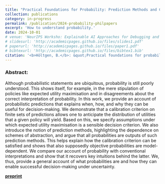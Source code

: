 ```yaml
---
title: "Practical Foundations for Probability: Prediction Methods and Calibration"
collection: publications
category: in-progress
permalink: /publication/2024-probability-philpapers
excerpt: 'How to understand probability.'
date: 2024-10-01
# venue: 'NeurIPS Worksho: Explainable AI Approaches for Debugging and Diagnosis'
# slidesurl: 'http://academicpages.github.io/files/slides1.pdf'
# paperurl: 'http://academicpages.github.io/files/paper1.pdf'
# bibtexurl: 'http://academicpages.github.io/files/bibtex1.bib'
citation: '<b>Höltgen, B.</b>: &quot;Practical foundations for probability: Prediction methods and calibration.&quot; <i>PhilPapers preprint.</i> 2024.'
---
```

### Abstract:
Although probabilistic statements are ubiquitous, probability is still poorly understood. This shows itself, for example, in the mere stipulation of policies like expected utility maximisation and in disagreements about the correct interpretation of probability. In this work, we provide an account of probabilistic predictions that explains when, how, and why they can be useful for decision-making. We demonstrate that a calibration criterion on finite sets of predictions allows one to anticipate the distribution of utilities that a given policy will yield. Based on this, we specify assumptions under which expected utility maximisation is a sensible decision criterion. We also introduce the notion of prediction methods, highlighting the dependence on schemes of abstraction, and argue that all probabilities are outputs of such prediction methods. This helps explain how the calibration criterion can be satisfied and shows that also supposedly objective probabilities are model-dependent. We compare our account of probability with conventional interpretations and show that it recovers key intuitions behind the latter. We, thus, provide a general account of what probabilities are and how they can enable successful decision-making under uncertainty.

[**preprint**](https://philpapers.org/archive/HLTPFF.pdf)
